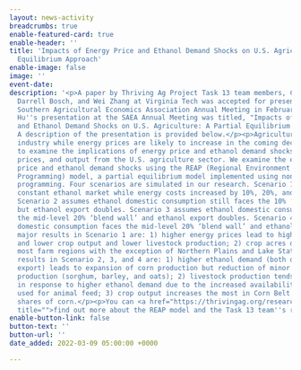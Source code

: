 ```yaml
---
layout: news-activity
breadcrumbs: true
enable-featured-card: true
enable-header: ''
title: 'Impacts of Energy Price and Ethanol Demand Shocks on U.S. Agriculture: A Partial
  Equilibrium Approach'
enable-image: false
image: ''
event-date: 
description: '<p>A paper by Thriving Ag Project Task 13 team members, Chenyang Hu,
  Darrell Bosch, and Wei Zhang at Virginia Tech was accepted for presentation at the
  Southern Agricultural Economics Association Annual Meeting in February 2022. Chenyang
  Hu''s presentation at the SAEA Annual Meeting was titled, "Impacts of Energy Price
  and Ethanol Demand Shocks on U.S. Agriculture: A Partial Equilibrium Approach".
  A description of the presentation is provided below.</p><p>Agriculture is an energy-intensive
  industry while energy prices are likely to increase in the coming decade. We try
  to examine the implications of energy price and ethanol demand shocks for revenues,
  prices, and output from the U.S. agriculture sector. We examine the effects of energy
  price and ethanol demand shocks using the REAP (Regional Environment and Agriculture
  Programming) model, a partial equilibrium model implemented using nonlinear mathematical
  programming. Four scenarios are simulated in our research. Scenario 1 assumes a
  constant ethanol market while energy costs increased by 10%, 20%, and 30%, representatively.
  Scenario 2 assumes ethanol domestic consumption still faces the 10% ‘blend wall’
  but ethanol export doubles. Scenario 3 assumes ethanol domestic consumption faces
  the mid-level 20% ‘blend wall’ and ethanol export doubles. Scenario 4 assumes ethanol
  domestic consumption faces the mid-level 20% ‘blend wall’ and ethanol export quadruples.</p><p>The
  major results in Scenario 1 are: 1) higher energy prices lead to higher crop prices
  and lower crop output and lower livestock production; 2) crop acres decrease in
  most farm regions with the exception of Northern Plains and Lake States. The major
  results in Scenario 2, 3, and 4 are: 1) higher ethanol demand (both domestic and
  export) leads to expansion of corn production but reduction of minor feed grains
  production (sorghum, barley, and oats); 2) livestock production tends to increase
  in response to higher ethanol demand due to the increased availability of by-products
  used for animal feed; 3) crop output increases the most in Corn Belt which has large
  shares of corn.</p><p>You can <a href="https://thrivingag.org/research/economic-simulations-and-modelling/"
  title="">find out more about the REAP model and the Task 13 team''s research here</a>.</p>'
enable-button-link: false
button-text: ''
button-url: ''
date_added: 2022-03-09 05:00:00 +0000

---
```

